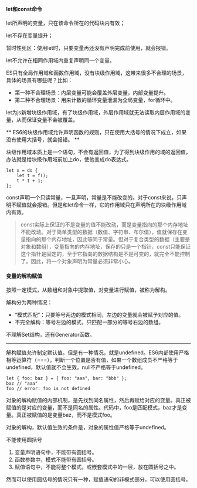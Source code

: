 #### let和const命令
let所声明的变量，只在该命令所在的代码块内有效；

let不存在变量提升；

暂时性死区：使用let时，只要变量再还没有声明完成前使用，就会报错。

let不允许在相同作用域内重复声明同一个变量。

ES只有全局作用域和函数作用域，没有块级作用域，这带来很多不合理的场景，具体的场景有哪些呢？比如：

* 第一种不合理场景：内层变量可能会覆盖外层变量，内部变量提升。
* 第二种不合理场景：用来计数的循环变量泄漏为全局变量，for循环中。
 
let为js新增块级作用域，有了块级作用域，外层作用域就无法读取内层作用域的变量，从而保证变量不会被覆盖。

**  ES6的块级作用域允许声明函数的规则，只在使用大括号的情况下成立，如果没有使用大括号，就会报错。  **

块级作用域本质上是一个语句，不会有返回值，为了得到块级作用的域的返回值，办法就是给块级作用域前加上do，使他变成do表达式。
    
    let x = do {
  		let t = f();
  		t * t + 1;
	};
	
const声明一个只读常量，一旦声明，常量是不能改变的。对于const来说，只声明不赋值就会报错。但是和let命令一样，它的作用域只在声明所在的块级作用域内有效。

> const实际上保证的不是变量的值不能改动，而是变量指向的那个内存地址不能改动。对于简单类型的数据（数值、字符串、布尔值），值就保存在变量指向的那个内存地址，因此等同于常量。但对于复合类型的数据（主要是对象和数组），变量指向的内存地址，保存的只是一个指针，const只能保证这个指针是固定的，至于它指向的数据结构是不是可变的，就完全不能控制了。因此，将一个对象声明为常量必须非常小心。


#### 变量的解构赋值

按照一定模式，从数组和对象中提取值，对变量进行赋值，被称为解构。 

解构分为两种情况：

*  “模式匹配”：只要等号两边的模式相同，左边的变量就会被赋予对应的值。
*  不完全解构：等号左边的模式，只匹配一部分的等号右边的数组。

不理解Set结构，还有Generator函数。
***

解构赋值允许制定默认值。但是有一种情况，就是undefined。ES6内部使用严格相等运算符（===），判断一个位置是否有值，如果一个数组成员不严格等于undefined，默认值就不会生效。null不严格等于undefined。

    let { foo: baz } = { foo: "aaa", bar: "bbb" };
    baz // "aaa"
    foo // error: foo is not defined
  
对象的解构赋值的内部机制，是先找到同名属性，然后再赋给对应的变量。真正被赋值的是对应的变量，而不是同名的属性。代码中，foo是匹配模式，baz才是变量。真正被赋值的是变量baz，而不是模式foo。

对象的解构，默认值生效的条件是，对象的属性值严格等于undefined。

不能使用圆括号

1. 变量声明语句中，不能带有圆括号。
2. 函数参数中，模式不能带有圆括号。
3. 赋值语句中，不能将整个模式，或嵌套模式中的一层，放在圆括号之中。

然而可以使用圆括号的情况只有一种，赋值语句的非模式部分，可以使用圆括号。









